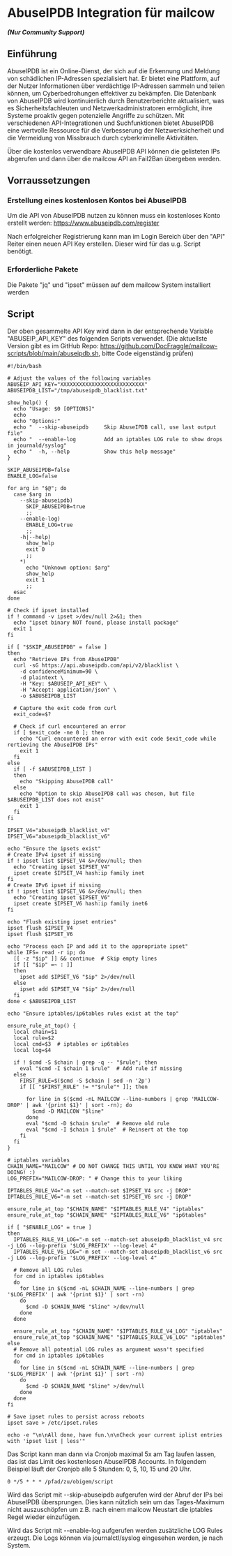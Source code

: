 # AbuseIPDB Integration für mailcow
**_(Nur Community Support)_**
## Einführung

AbuseIPDB ist ein Online-Dienst, der sich auf die Erkennung und Meldung von schädlichen IP-Adressen spezialisiert hat. Er bietet eine Plattform, auf der Nutzer Informationen über verdächtige IP-Adressen sammeln und teilen können, um Cyberbedrohungen effektiver zu bekämpfen. Die Datenbank von AbuseIPDB wird kontinuierlich durch Benutzerberichte aktualisiert, was es Sicherheitsfachleuten und Netzwerkadministratoren ermöglicht, ihre Systeme proaktiv gegen potenzielle Angriffe zu schützen. Mit verschiedenen API-Integrationen und Suchfunktionen bietet AbuseIPDB eine wertvolle Ressource für die Verbesserung der Netzwerksicherheit und die Vermeidung von Missbrauch durch cyberkriminelle Aktivitäten.

Über die kostenlos verwendbare AbuseIPDB API können die gelisteten IPs abgerufen und dann über die mailcow API an Fail2Ban übergeben werden.

## Vorraussetzungen
### Erstellung eines kostenlosen Kontos bei AbuseIPDB

Um die API von AbuseIPDB nutzen zu können muss ein kostenloses Konto erstellt werden: https://www.abuseipdb.com/register

Nach erfolgreicher Registrierung kann man im Login Bereich über den "API" Reiter einen neuen API Key erstellen. Dieser wird für das u.g. Script benötigt.

### Erforderliche Pakete

Die Pakete "jq" und "ipset" müssen auf dem mailcow System installiert werden

## Script

Der oben gesammelte API Key wird dann in der entsprechende Variable "ABUSEIP_API_KEY" des folgenden Scripts verwendet.
(Die aktuellste Version gibt es im GitHub Repo: https://github.com/DocFraggle/mailcow-scripts/blob/main/abuseipdb.sh, bitte Code eigenständig prüfen)

```
#!/bin/bash

# Adjust the values of the following variables
ABUSEIP_API_KEY="XXXXXXXXXXXXXXXXXXXXXXXXXXX"
ABUSEIPDB_LIST="/tmp/abuseipdb_blacklist.txt"

show_help() {
  echo "Usage: $0 [OPTIONS]"
  echo
  echo "Options:"
  echo "  --skip-abuseipdb     Skip AbuseIPDB call, use last output file"
  echo "  --enable-log         Add an iptables LOG rule to show drops in journald/syslog"
  echo "  -h, --help           Show this help message"
}

SKIP_ABUSEIPDB=false
ENABLE_LOG=false

for arg in "$@"; do
  case $arg in
    --skip-abuseipdb)
      SKIP_ABUSEIPDB=true
      ;;
    --enable-log)
      ENABLE_LOG=true
      ;;
    -h|--help)
      show_help
      exit 0
      ;;
    *)
      echo "Unknown option: $arg"
      show_help
      exit 1
      ;;
  esac
done

# Check if ipset installed
if ! command -v ipset >/dev/null 2>&1; then
  echo "ipset binary NOT found, please install package"
  exit 1
fi

if [ "$SKIP_ABUSEIPDB" = false ]
then
  echo "Retrieve IPs from AbuseIPDB"
  curl -sG https://api.abuseipdb.com/api/v2/blacklist \
    -d confidenceMinimum=90 \
    -d plaintext \
    -H "Key: $ABUSEIP_API_KEY" \
    -H "Accept: application/json" \
    -o $ABUSEIPDB_LIST

  # Capture the exit code from curl
  exit_code=$?

  # Check if curl encountered an error
  if [ $exit_code -ne 0 ]; then
    echo "Curl encountered an error with exit code $exit_code while rertieving the AbuseIPDB IPs"
    exit 1
  fi
else
  if [ -f $ABUSEIPDB_LIST ]
  then
    echo "Skipping AbuseIPDB call"
  else
    echo "Option to skip AbuseIPDB call was chosen, but file $ABUSEIPDB_LIST does not exist"
    exit 1
  fi
fi

IPSET_V4="abuseipdb_blacklist_v4"
IPSET_V6="abuseipdb_blacklist_v6"

echo "Ensure the ipsets exist"
# Create IPv4 ipset if missing
if ! ipset list $IPSET_V4 &>/dev/null; then
  echo "Creating ipset $IPSET_V4"
  ipset create $IPSET_V4 hash:ip family inet
fi
# Create IPv6 ipset if missing
if ! ipset list $IPSET_V6 &>/dev/null; then
  echo "Creating ipset $IPSET_V6"
  ipset create $IPSET_V6 hash:ip family inet6
fi

echo "Flush existing ipset entries"
ipset flush $IPSET_V4
ipset flush $IPSET_V6

echo "Process each IP and add it to the appropriate ipset"
while IFS= read -r ip; do
  [[ -z "$ip" ]] && continue  # Skip empty lines
  if [[ "$ip" =~ : ]]
  then
    ipset add $IPSET_V6 "$ip" 2>/dev/null
  else
    ipset add $IPSET_V4 "$ip" 2>/dev/null
  fi
done < $ABUSEIPDB_LIST

echo "Ensure iptables/ip6tables rules exist at the top"

ensure_rule_at_top() {
  local chain=$1
  local rule=$2
  local cmd=$3  # iptables or ip6tables
  local log=$4

  if ! $cmd -S $chain | grep -q -- "$rule"; then
    eval "$cmd -I $chain 1 $rule"  # Add rule if missing
  else
    FIRST_RULE=$($cmd -S $chain | sed -n '2p')
    if [[ "$FIRST_RULE" != *"$rule"* ]]; then
      
      for line in $($cmd -nL MAILCOW --line-numbers | grep 'MAILCOW-DROP' | awk '{print $1}' | sort -rn); do
        $cmd -D MAILCOW "$line"
      done
      eval "$cmd -D $chain $rule"  # Remove old rule
      eval "$cmd -I $chain 1 $rule"  # Reinsert at the top
    fi
  fi
}

# iptables variables
CHAIN_NAME="MAILCOW" # DO NOT CHANGE THIS UNTIL YOU KNOW WHAT YOU'RE DOING! :)
LOG_PREFIX="MAILCOW-DROP: " # Change this to your liking

IPTABLES_RULE_V4="-m set --match-set $IPSET_V4 src -j DROP"
IPTABLES_RULE_V6="-m set --match-set $IPSET_V6 src -j DROP"

ensure_rule_at_top "$CHAIN_NAME" "$IPTABLES_RULE_V4" "iptables"
ensure_rule_at_top "$CHAIN_NAME" "$IPTABLES_RULE_V6" "ip6tables"

if [ "$ENABLE_LOG" = true ]
then
  IPTABLES_RULE_V4_LOG="-m set --match-set abuseipdb_blacklist_v4 src -j LOG --log-prefix '$LOG_PREFIX' --log-level 4"
  IPTABLES_RULE_V6_LOG="-m set --match-set abuseipdb_blacklist_v6 src -j LOG --log-prefix '$LOG_PREFIX' --log-level 4"
  
  # Remove all LOG rules
  for cmd in iptables ip6tables
  do
    for line in $($cmd -nL $CHAIN_NAME --line-numbers | grep '$LOG_PREFIX' | awk '{print $1}' | sort -rn)
    do
      $cmd -D $CHAIN_NAME "$line" >/dev/null
    done
  done
  
  ensure_rule_at_top "$CHAIN_NAME" "$IPTABLES_RULE_V4_LOG" "iptables"
  ensure_rule_at_top "$CHAIN_NAME" "$IPTABLES_RULE_V6_LOG" "ip6tables"
else
  # Remove all potential LOG rules as argument wasn't specified
  for cmd in iptables ip6tables
  do
    for line in $($cmd -nL $CHAIN_NAME --line-numbers | grep '$LOG_PREFIX' | awk '{print $1}' | sort -rn)
    do
      $cmd -D $CHAIN_NAME "$line" >/dev/null
    done
  done
fi

# Save ipset rules to persist across reboots
ipset save > /etc/ipset.rules

echo -e "\n\nAll done, have fun.\n\nCheck your current iplist entries with 'ipset list | less'"
```

Das Script kann man dann via Cronjob maximal 5x am Tag laufen lassen, das ist das Limit des kostenlosen AbuseIPDB Accounts. In folgendem Beispiel läuft der Cronjob alle 5 Stunden: 0, 5, 10, 15 und 20 Uhr.

```
0 */5 * * * /pfad/zu/obigem/script
```

Wird das Script mit --skip-abuseipdb aufgerufen wird der Abruf der IPs bei AbuseIPDB übersprungen. Dies kann nützlich sein um das Tages-Maximum nicht auszuschöpfen um z.B. nach einem mailcow Neustart die iptables Regel wieder einzufügen.

Wird das Script mit --enable-log aufgerufen werden zusätzliche LOG Rules erzeugt. Die Logs können via journalctl/syslog eingesehen werden, je nach System.